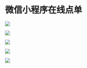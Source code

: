 # 微信小程序在线点单

![](https://raw.githubusercontent.com/KokutouDa/Sangcha/master/docs/img/index.png)

![](https://raw.githubusercontent.com/KokutouDa/Sangcha/master/docs/img/requirement.png)

![](https://raw.githubusercontent.com/KokutouDa/Sangcha/master/docs/img/extra.png)

![](https://raw.githubusercontent.com/KokutouDa/Sangcha/master/docs/img/order.png)

![](https://raw.githubusercontent.com/KokutouDa/Sangcha/master/docs/img/order-list.png)
